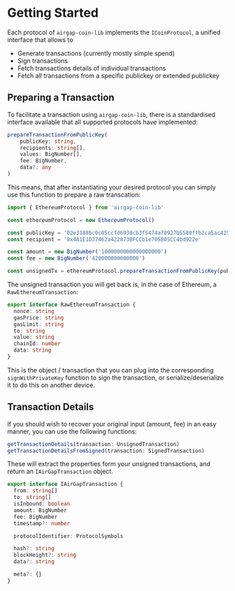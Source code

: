 # Getting Started

Each protocol of `airgap-coin-lib` implements the `ICoinProtocol`, a unified interface that allows to

- Generate transactions (currently mostly simple spend)
- Sign transactions
- Fetch transactions details of individual transactions
- Fetch all transactions from a specific publickey or extended publickey

## Preparing a Transaction

To facilitate a transaction using `airgap-coin-lib`, there is a standardised interface available that all supported protocols have implemented:

```typescript
prepareTransactionFromPublicKey(
    publicKey: string,
    recipients: string[],
    values: BigNumber[],
    fee: BigNumber,
    data?: any
)
```

This means, that after instantiating your desired protocol you can simply use this function to prepare a raw transcation:

```typescript
import { EthereumProtocol } from 'airgap-coin-lib'

const ethereumProtocol = new EthereumProtocol()

const publicKey = '02e3188bc0c05ccfd6938cb3f5474a70927b5580ffb2ca5ac425ed6a9b2a9e9932'
const recipient = '0x4A1E1D37462a422873BFCCb1e705B05CC4bd922e'

const amount = new BigNumber('1000000000000000000')
const fee = new BigNumber('420000000000000')

const unsignedTx = ethereumProtocol.prepareTransactionFromPublicKey(publicKey, [recipient], [amount], fee)
```

The unsigned transaction you will get back is, in the case of Ethereum, a `RawEthereumTransaction`:

```typescript
export interface RawEthereumTransaction {
  nonce: string
  gasPrice: string
  gasLimit: string
  to: string
  value: string
  chainId: number
  data: string
}
```

This is the object / transaction that you can plug into the corresponding `signWithPrivateKey` function to sign the transaction, or serialize/deserialize it to do this on another device.

## Transaction Details

If you should wish to recover your original input (amount, fee) in an easy manner, you can use the following functions:

```typescript
getTransactionDetails(transaction: UnsignedTransaction)
getTransactionDetailsFromSigned(transaction: SignedTransaction)
```

These will extract the properties form your unsigned transactions, and return an `IAirGapTransaction` object.

```typescript
export interface IAirGapTransaction {
  from: string[]
  to: string[]
  isInbound: boolean
  amount: BigNumber
  fee: BigNumber
  timestamp?: number

  protocolIdentifier: ProtocolSymbols

  hash?: string
  blockHeight?: string
  data?: string

  meta?: {}
}
```
